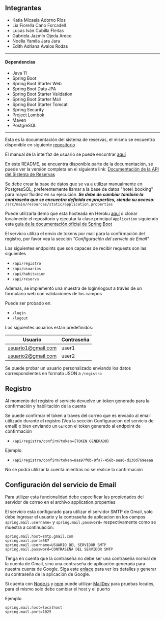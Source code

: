
## Integrantes
- Katia Micaela Adorno Ríos 
- Lia Fiorella Cano Forcadell 
- Lucas Iván Cubilla Fleitas 
- Gabriela Jazmín Ojeda Areco
- Noelia Yamila Jara Jara 
- Edith Adriana Avalos Rodas 

---

#### Dependencias
- Java 11
- Spring Boot
- Spring Boot Starter Web
- Spring Boot Data JPA
- Spring Boot Starter Validation
- Spring Boot Starter Mail
- Spring Boot Starter Tomcat
- Spring Security
- Project Lombok
- Maven
- PostgreSQL

---

Esta es la documentación del sistema de reservas, el mismo se encuentra disponible en siguiente [repositorio](https://github.com/LICF01/proyecto_sistema_de_reservas.git)

El manual de la interfaz de usuario se puede encontrar [aquí](https://drive.google.com/drive/folders/18S6GxY4l2zcJ-uEqVAXbPf_pSo_oMsKv?usp=sharing)

En este README, se encuentra disponible parte de la documentación, se puede ver la versión completa en el siguiente link:
[Documentación de la API del Sistema de Reservas](https://documenter.getpostman.com/view/17729901/UV5agbnL)

Se debe crear la base de datos que se va a utilizar manualmente en PostgresSQL, preferentemente llamar a la base de datos "hotel_booking" para mayor fluidez en su ejecución. ***Se debe de cambiar también la contraseña que se encuentra definida en properties, siendo su acceso:*** `/src/main/resources/static/application.properties`

Puede utilizarla demo que esta hosteada en Heroku [aquí](https://spring-boot-sistema-booking.herokuapp.com) o clonar localmente el repositorio y ejecutar la clase principal `Application` siguiendo esta [guía de la documentación oficial de Spring Boot](https://docs.spring.io/spring-boot/docs/2.0.x/reference/html/using-boot-running-your-application.html)

El servicio utiliza el envío de tokens por mail para la confirmación del registro, por favor vea la sección *"Configuración del servicio de Email"*

Los siguientes endpoints que son capaces de recibir requests son las siguientes
- `/api/registro`
- `/api/usuarios`
- `/api/habitacion`
- `/api/reserva`

Ademas, se implementó una muestra de login/logout a través de un formulario web con validaciones de los campos

Puede ser probado en:
- `/login`
- `/logout`

Los siguientes usuarios estan predefinidos:

| Usuario            | Contraseña |
|--------------------|------------|
| usuario1@gmail.com | user1      |
| usuario2@gmail.com | user2      |

Se puede probar un usuario personalizado enviando los datos correspondientes en formato JSON a `/registro`

## Registro
Al momento del registro el servicio devuelve un token generado para la confirmación y habilitación de la cuenta

Se puede confirmar el token a traves del correo que es enviado al email utilizado durante el registro (Vea la sección Configuracion del servicio de email)
o bien enviando un `GET`con el token generado al endpoint de confirmación

- `/api/registro/confirm?token={TOKEN GENERADO}`

Ejemplo:
- `/api/registro/confirm?token=8aa97f0b-8fa7-456b-aea6-d130d769eeaa`

No se podrá utilizar la cuenta mientras no se realice la confirmación

## Configuración del servicio de Email
Para utilizar esta funcionalidad debe especificar las propiedades del servidor de correo en el archivo application.properties

El servicio esta configurado para utilizar el servidor SMTP de Gmail, solo debe ingresar el usuario y la contraseña de aplicacion
en los campos `spring.mail.username=` y `spring.mail.password=` respectivamente como se muestra a continuación:

```
spring.mail.host=smtp.gmail.com
spring.mail.port=587
spring.mail.username=USUARIO DEL SERVIDOR SMTP
spring.mail.password=CONTRASEÑA DEL SERVIDOR SMTP
```
Tenga en cuenta que la contraseña no debe ser una contraseña normal de la cuenta de Gmail, sino una contraseña de aplicación 
generada para nuestra cuenta de Google. Siga este [enlace](https://support.google.com/accounts/answer/185833) para ver los detalles y generar su contraseña de la aplicación de Google.

Si cuenta con [Node.js](http://nodejs.org/) y [npm](https://npmjs.org/) puede utilizar [MailDev](https://maildev.github.io/maildev/) para pruebas locales, para el mismo solo debe cambiar el host y el puerto

Ejemplo:
```
spring.mail.host=localhost
spring.mail.port=1025
```
